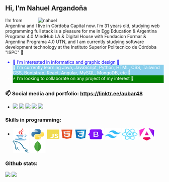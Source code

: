 <div>
  <section>
    <h1 align="left"> Hi, I’m Nahuel Argandoña</h1>
    <img align="right" width="400px" src="https://i.postimg.cc/C56tm6Gr/0fd2c8e9-0370-490c-81e7-8e0845bb6c85-isnet-general-use.png" alt="nahuel" border="0">
    <p align="left">I’m from Argentina and I live in Córdoba Capital now. I’m 31 years old, studying web programming full stack is a pleasure for me in Egg Education & Argentina Programa 4.0 MindHub LA & Digital House with Fundacion Formar & Argentina Programa 4.0 UTN, and I am currently studying software development technology at the Instituto Superior Politecnico de Córdoba "ISPC" 🐣</p>
  </section>

  <section>
    <ul>
      <li style="color: blue;">🌱 I’m interested in informatics and graphic design 👾</li>
      <li style="color: white; background-color: skyblue;">📖 I’m currently learning Java, JavaScript, Python, HTML, CSS, Tailwind CSS, Bootstrap, React, Angular, MySQL, MongoDB, etc 👀</li>
      <li style="color: white; background-color: green;">⚡ I’m looking to collaborate on any project of my interest 💜</li>
    </ul>
    <h3>📫 Social media and portfolio: <a href="https://linktr.ee/aubar48" target="_blank">https://linktr.ee/aubar48</a></h3>
  </section>

  <section>
    <ul>
      <li>
        <a href="https://www.youtube.com/channel/UCv3dFEz4UJQtPJxBWl8npPg" target="_blank">
          <img src="https://img.shields.io/badge/YouTube-FF0000?style=for-the-badge&logo=youtube&logoColor=white">
        </a>
        <a href="https://instagram.com/Aubar48" target="_blank">
          <img src="https://img.shields.io/badge/-Instagram-%23E4405F?style=for-the-badge&logo=instagram&logoColor=white">
        </a>
        <a href="https://www.twitch.tv/aubarcito" target="_blank">
          <img src="https://img.shields.io/badge/Twitch-9146FF?style=for-the-badge&logo=twitch&logoColor=white">
        </a>
        <a href="https://aubar48.github.io/miPortafolioNahuel/" target="_blank">
          <img src="https://img.shields.io/badge/Portfolio-%23333?style=for-the-badge&logo=portfolio&logoColor=white">
        </a>
        <a href="https://www.linkedin.com/in/Aubar48" target="_blank">
          <img src="https://img.shields.io/badge/-LinkedIn-%230077B5?style=for-the-badge&logo=linkedin&logoColor=white">
        </a>
      </li>
    </ul>
  </section>

  <section>
    <h3>Skills in programming:</h3>
    <ul>
      <li>
        <img align="center" alt="JAVA" height="40" width="50" src="https://raw.githubusercontent.com/devicons/devicon/master/icons/java/java-original.svg">
        <img align="center" alt="PYTHON" height="40" width="50" src="https://raw.githubusercontent.com/devicons/devicon/master/icons/python/python-original.svg">
        <img align="center" alt="JS" height="30" width="40" src="https://raw.githubusercontent.com/devicons/devicon/master/icons/javascript/javascript-plain.svg">
        <img align="center" alt="HTML" height="30" width="40" src="https://raw.githubusercontent.com/devicons/devicon/master/icons/html5/html5-original.svg">
        <img align="center" alt="CSS" height="30" width="40" src="https://raw.githubusercontent.com/devicons/devicon/master/icons/css3/css3-original.svg">
        <img align="center" alt="Bootstrap" height="40" width="50" src="https://raw.githubusercontent.com/devicons/devicon/master/icons/bootstrap/bootstrap-original.svg">
        <img align="center" alt="tailwindcss" height="40" width="50" src="https://raw.githubusercontent.com/devicons/devicon/master/icons/tailwindcss/tailwindcss-original.svg">
        <img align="center" alt="REACT" height="40" width="50" src="https://raw.githubusercontent.com/devicons/devicon/master/icons/react/react-original.svg">
        <img align="center" alt="ANGULAR" height="40" width="50" src="https://raw.githubusercontent.com/devicons/devicon/master/icons/angular/angular-original.svg">
        <img align="center" alt="MYSQL" height="40" width="50" src="https://raw.githubusercontent.com/devicons/devicon/master/icons/mysql/mysql-original.svg">
        <img align="center" alt="MongoDb" height="40" width="50" src="https://raw.githubusercontent.com/devicons/devicon/master/icons/mongodb/mongodb-original.svg">
      </li>
    </ul>
  </section>

  <section>
    <h3>Github stats:</h3>

  [![](https://github-readme-stats.vercel.app/api?username=Aubar48&show_icons=true&theme=tokyonight&hide_border=true&locale=en)](https://github.com/Aubar48)
  [![](https://github-readme-streak-stats.herokuapp.com/?user=Aubar48&theme=material-palenight)](https://github.com/Aubar48)
  
  </section>
</div>
